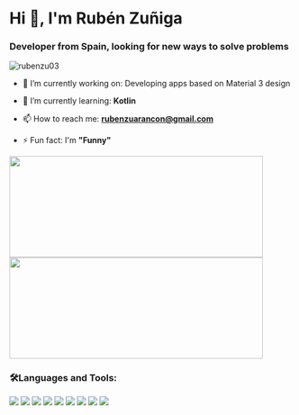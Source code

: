 <h1>Hi 👋, I'm Rubén Zuñiga</h1>
<h3>Developer from Spain, looking for new ways to solve problems</h3>

<p align="left"> <img src="https://komarev.com/ghpvc/?username=rubenzu03&label=Profile%20views&color=0e75b6&style=flat" alt="rubenzu03" /> </p>

- 🔭 I’m currently working on: Developing apps based on Material 3 design 

- 🌱 I’m currently learning: **Kotlin**

- 📫 How to reach me: **rubenzuarancon@gmail.com**

- ⚡ Fun fact: I'm **"Funny"**

<p align="left">
   <img height="180em" width="450em" src="https://github-readme-stats-eight-theta.vercel.app/api?username=rubenzu03&show_icons=true&theme=algolia&include_all_commits=true&count_private=true"/>
   <img height="180em" width="450em" src="https://github-readme-stats-eight-theta.vercel.app/api/top-langs/?username=rubenzu03&layout=compact&langs_count=8&theme=algolia&count_private=true"/>
</p>

<h3 align="left">🛠Languages and Tools:</h3>
<p>
   <img src="https://img.shields.io/badge/-Python-3776AB?logo=Python&logoColor=white"/>
   <img src="https://img.shields.io/badge/-C-A8B9CC?logo=c&logoColor=white"/>
   <img src="https://img.shields.io/badge/-C++-00599C?logo=cplusplus&Color=white"/>
   <img src="https://img.shields.io/badge/-SQLite-003B57?logo=sqlite&Color=black"/>
   <img src="https://img.shields.io/badge/-Spring-6DB33F?logo=spring&logoColor=white"/>
   <img src="https://img.shields.io/badge/-Unity-FFFFFF?logo=unity&logoColor=black"/>
   <img src="https://img.shields.io/badge/-HTML-E34F26?logo=html5&logoColor=white"/>
   <img src="https://img.shields.io/badge/-Blender-E87D0D?logo=Blender&logoColor=white"/>
   <img src="https://img.shields.io/badge/-Kotlin-#7F52FF?logo=kotlin&logoColor=white"/>
</p>



<!--
**rubenzu03/rubenzu03** is a ✨ _special_ ✨ repository because its `README.md` (this file) appears on your GitHub profile.

Here are some ideas to get you started:

- 🔭 I’m currently working on ...
- 🌱 I’m currently learning ...
- 👯 I’m looking to collaborate on ...
- 🤔 I’m looking for help with ...
- 💬 Ask me about ...
- 📫 How to reach me: ...
- 😄 Pronouns: ...
- ⚡ Fun fact: ...
-->
